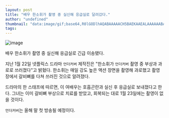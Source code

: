 ```yaml
---
layout: post
title: "배우 한소휘가 촬영 중 실신해 응급실로 달려갔다."
author: "undefined"
thumbnail: "data:image/gif;base64,R0lGODlhAQABAAAAACH5BAEKAAEALAAAAAABAAEAAAICTAEAOw=="
tags: 
---
```



![image](https://www.allkpop.com/upload/2021/01/content/220828/1611322126-20210122-hansohwee.jpg)

배우 한소휘가 촬영 중 실신해 응급실로 긴급 이송됐다.

지난 1월 22일 넷플릭스 드라마 `언더커버` 제작진은 "한소휘가 `언더커버` 촬영 중 부상과 과로로 쓰러졌다"고 밝혔다. 한소휘는 매일 강도 높은 액션 장면을 촬영해 과로했고 촬영장에서 갈비뼈를 다쳐 쓰러진 것으로 알려졌다.

드라마의 한 스태프에 따르면, 이 여배우는 호흡곤란과 실신 후 응급실로 보내졌다고 한다. 그녀는 이미 갈비뼈 부상으로 치료를 받았고, 회복되는 대로 1월 23일에는 촬영이 없을 것이다.

`언더커버`는 올해 말 첫 방송될 예정이다.